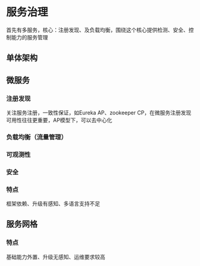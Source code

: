 # 服务治理
首先有多服务，核心：注册发现、及负载均衡，围绕这个核心提供检测、安全、控制能力的服务管理

## 单体架构

## 微服务
### 注册发现
关注服务注册，一致性保证，如Eureka AP、zookeeper CP，在微服务注册发现可用性往往更重要，AP模型下，可以去中心化

### 负载均衡（流量管理）
### 可观测性
### 安全

### 特点
框架依赖、升级有感知、多语言支持不足

## 服务网格

### 特点
基础能力外置、升级无感知、运维要求较高

